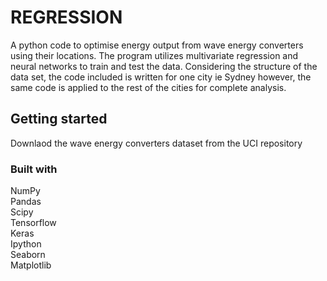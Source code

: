 # REGRESSION
A python code to optimise energy output from wave energy converters using their locations. The program utilizes multivariate regression and neural networks to train and test the data. Considering the structure of the data set, the code included is written for one city ie Sydney however, the same code is applied to the rest of the cities for complete analysis.  
## Getting started 
Downlaod the wave energy converters dataset from the UCI repository
### Built with 
NumPy <br />
Pandas <br />
Scipy <br />
Tensorflow <br />
Keras <br />
Ipython <br />
Seaborn <br />
Matplotlib
